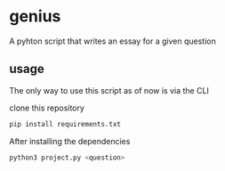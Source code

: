 # genius

A pyhton script that writes an essay for a given question

## usage
The only way to use this script as of now is via the CLI

clone this repository

```sh 
pip install requirements.txt
```

After installing the dependencies

```sh
python3 project.py <question>
```
